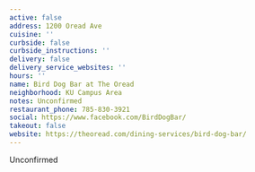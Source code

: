 ```yaml
---
active: false
address: 1200 Oread Ave
cuisine: ''
curbside: false
curbside_instructions: ''
delivery: false
delivery_service_websites: ''
hours: ''
name: Bird Dog Bar at The Oread
neighborhood: KU Campus Area
notes: Unconfirmed
restaurant_phone: 785-830-3921
social: https://www.facebook.com/BirdDogBar/
takeout: false
website: https://theoread.com/dining-services/bird-dog-bar/
---
```


Unconfirmed